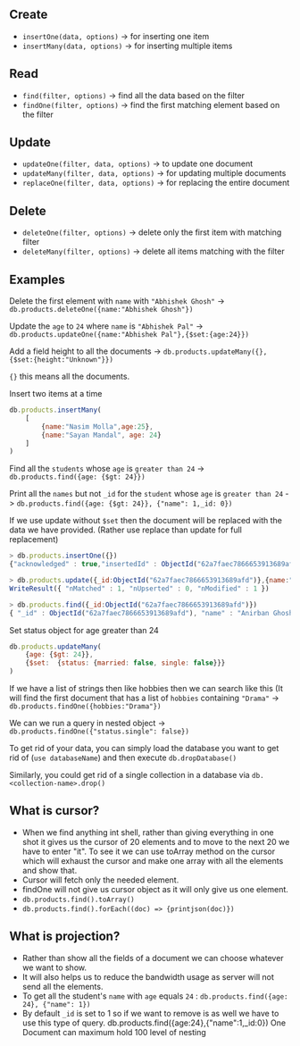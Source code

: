 

## Create 
- `insertOne(data, options)` -> for inserting one item
- `insertMany(data, options)` -> for inserting multiple items

## Read 
- `find(filter, options)` -> find all the data based on the filter
- `findOne(filter, options)` -> find the first matching element based on the filter

## Update 
- `updateOne(filter, data, options)` -> to update one document
- `updateMany(filter, data, options)` -> for updating multiple documents
- `replaceOne(filter, data, options)` -> for replacing the entire document

## Delete 
- `deleteOne(filter, options)` -> delete only the first item with matching filter
- `deleteMany(filter, options)` -> delete all items matching with the filter


## Examples

Delete the first element with `name` with `"Abhishek Ghosh"` -> `db.products.deleteOne({name:"Abhishek Ghosh"})`

Update the `age` to `24` where `name` is `"Abhishek Pal"` -> `db.products.updateOne({name:"Abhishek Pal"},{$set:{age:24}})`

Add a field height to all the documents -> `db.products.updateMany({},{$set:{height:"Unknown"}})`

`{}` this means all the documents.

Insert two items at a time 
```js
db.products.insertMany(
    [
        {name:"Nasim Molla",age:25},
        {name:"Sayan Mandal", age: 24}
    ]
)
```
Find all the `students` whose `age` is `greater than 24` -> `db.products.find({age: {$gt: 24}})`

Print all the `names` but not `_id` for the `student` whose `age` is `greater than 24` ->  `db.products.find({age: {$gt: 24}}, {"name": 1,_id: 0})`

If we use update without `$set` then the document will be replaced with the data we have provided. (Rather use replace than update for full replacement)
```js
> db.products.insertOne({})
{"acknowledged" : true,"insertedId" : ObjectId("62a7faec7866653913689afd")}

> db.products.update({_id:ObjectId("62a7faec7866653913689afd")},{name:"Anirban Ghosh",age:23})
WriteResult({ "nMatched" : 1, "nUpserted" : 0, "nModified" : 1 })

> db.products.find({_id:ObjectId("62a7faec7866653913689afd")})
{ "_id" : ObjectId("62a7faec7866653913689afd"), "name" : "Anirban Ghosh", "age" : 23 }
```

Set status object for age greater than 24
```js
db.products.updateMany(
    {age: {$gt: 24}}, 
    {$set:  {status: {married: false, single: false}}}
)
```

If we have a list of strings then like hobbies then we can search like this (It will find the first document that has a list of `hobbies` containing `"Drama"` ->` db.products.findOne({hobbies:"Drama"})`

We can we run a query in nested object -> `db.products.findOne({"status.single": false})`

To get rid of your data, you can simply load the database you want to get rid of (`use databaseName`) and then execute `db.dropDatabase()`

Similarly, you could get rid of a single collection in a database via `db.<collection-name>.drop()`



## What is cursor?

- When we find anything int shell, rather than giving everything in one shot it gives us the cursor of 20 elements and to move to the next 20 we have to enter "it". To see it we can use toArray method on the cursor which will exhaust the cursor and make one array with all the elements and show that.
- Cursor will fetch only the needed element.
- findOne will not give us cursor object as it will only give us one element.
- `db.products.find().toArray()`
- `db.products.find().forEach((doc) => {printjson(doc)})`


## What is projection?

- Rather than show all the fields of a document we can choose whatever we want to show. 
- It will also helps us to reduce the bandwidth usage as server will not send all the elements.
- To get all the student's `name` with `age` equals `24` : `db.products.find({age: 24}, {"name": 1})`
- By default `_id` is set to 1 so if we want to remove is as well we have to use this type of query. db.products.find({age:24},{"name":1,_id:0})
One Document can maximum hold 100 level of nesting
